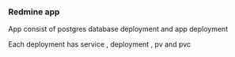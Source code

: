 ### Redmine app
App consist of postgres database deployment and app deployment

Each deployment has service , deployment , pv and pvc 
